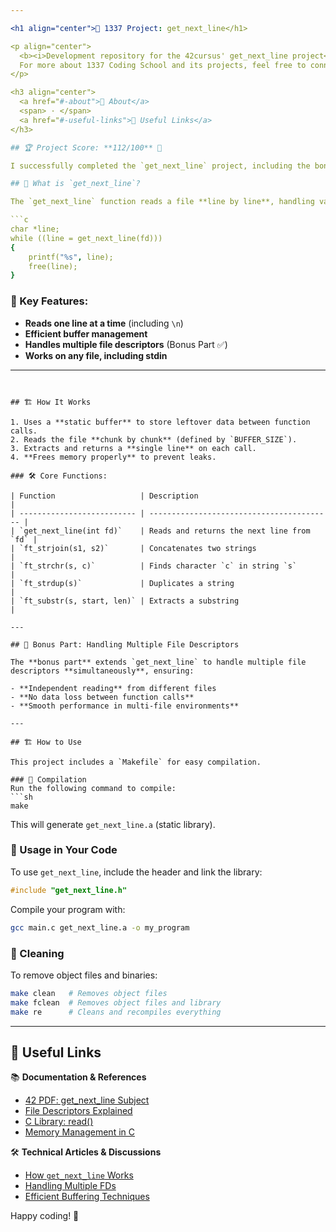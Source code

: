 ```yaml
---

<h1 align="center">🚀 1337 Project: get_next_line</h1>

<p align="center">
  <b><i>Development repository for the 42cursus' get_next_line project</i></b><br>
  For more about 1337 Coding School and its projects, feel free to connect with me on <a href="https://www.linkedin.com/in/tellat-ilyas/"><b>LinkedIn</b></a>.
</p>

<h3 align="center">
  <a href="#-about">📖 About</a>
  <span> · </span>
  <a href="#-useful-links">🔗 Useful Links</a>
</h3>

## 🏆 Project Score: **112/100** 🎉

I successfully completed the `get_next_line` project, including the bonus part handling multiple file descriptors, with an **exceptional score!**

## 📜 What is `get_next_line`?

The `get_next_line` function reads a file **line by line**, handling various file descriptors efficiently.

```c
char *line;
while ((line = get_next_line(fd)))
{
    printf("%s", line);
    free(line);
}
```

### 🌟 Key Features:

- **Reads one line at a time** (including `\n`)
- **Efficient buffer management**
- **Handles multiple file descriptors** (Bonus Part ✅)
- **Works on any file, including stdin**

---
```


## 🏗️ How It Works

1. Uses a **static buffer** to store leftover data between function calls.
2. Reads the file **chunk by chunk** (defined by `BUFFER_SIZE`).
3. Extracts and returns a **single line** on each call.
4. **Frees memory properly** to prevent leaks.

### 🛠️ Core Functions:

| Function                   | Description                               |
| -------------------------- | ----------------------------------------- |
| `get_next_line(int fd)`    | Reads and returns the next line from `fd` |
| `ft_strjoin(s1, s2)`       | Concatenates two strings                  |
| `ft_strchr(s, c)`          | Finds character `c` in string `s`         |
| `ft_strdup(s)`             | Duplicates a string                       |
| `ft_substr(s, start, len)` | Extracts a substring                      |

---

## 🚀 Bonus Part: Handling Multiple File Descriptors

The **bonus part** extends `get_next_line` to handle multiple file descriptors **simultaneously**, ensuring:

- **Independent reading** from different files
- **No data loss between function calls**
- **Smooth performance in multi-file environments**

---

## 🏗️ How to Use

This project includes a `Makefile` for easy compilation.

### 🔹 Compilation
Run the following command to compile:
```sh
make
```
This will generate `get_next_line.a` (static library).

### 🔹 Usage in Your Code
To use `get_next_line`, include the header and link the library:
```c
#include "get_next_line.h"
```
Compile your program with:
```sh
gcc main.c get_next_line.a -o my_program
```

### 🔹 Cleaning
To remove object files and binaries:
```sh
make clean   # Removes object files
make fclean  # Removes object files and library
make re      # Cleans and recompiles everything
```

---

## 📌 Useful Links

📚 **Documentation & References**

- [42 PDF: get\_next\_line Subject](https://cdn.intra.42.fr/pdf/pdf/96258/en.subject.pdf)
- [File Descriptors Explained](https://www.bottomupcs.com/file_descriptors.xhtml)
- [C Library: read()](https://man7.org/linux/man-pages/man2/read.2.html)
- [Memory Management in C](https://www.geeksforgeeks.org/memory-management-c/)

🛠 **Technical Articles & Discussions**

- [How ](https://stackoverflow.com/questions/252782/strtok-vs-strsep)[`get_next_line`](https://stackoverflow.com/questions/252782/strtok-vs-strsep)[ Works](https://stackoverflow.com/questions/252782/strtok-vs-strsep)
- [Handling Multiple FDs](https://medium.com/swlh/handling-multiple-file-descriptors-in-c-4fdf7f50d12)
- [Efficient Buffering Techniques](https://www.cs.tufts.edu/comp/15/resources/buffering.html)

Happy coding! 🚀


